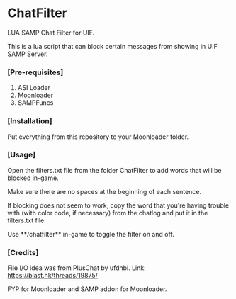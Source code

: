 # ChatFilter
LUA SAMP Chat Filter for UIF.
<p>This is a lua script that can block certain messages from showing in UIF SAMP Server.</p>

### [Pre-requisites]
1. ASI Loader
2. Moonloader
3. SAMPFuncs

### [Installation]
Put everything from this repository to your Moonloader folder. 

### [Usage]
<p>Open the filters.txt file from the folder ChatFilter to add words that will be blocked in-game.</p>
<p>Make sure there are no spaces at the beginning of each sentence.</p>
<p>If blocking does not seem to work, copy the word that you're having trouble with (with color code, if necessary) from the chatlog and put it in the filters.txt file.</p>
<p>Use **/chatfilter** in-game to toggle the filter on and off.</p>

### [Credits]
File I/O idea was from PlusChat by ufdhbi. Link: https://blast.hk/threads/19875/
<p>FYP for Moonloader and SAMP addon for Moonloader.
